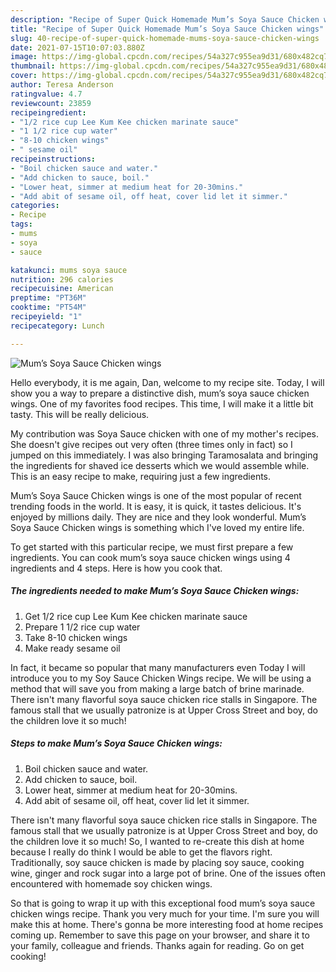```yaml
---
description: "Recipe of Super Quick Homemade Mum’s Soya Sauce Chicken wings"
title: "Recipe of Super Quick Homemade Mum’s Soya Sauce Chicken wings"
slug: 40-recipe-of-super-quick-homemade-mums-soya-sauce-chicken-wings
date: 2021-07-15T10:07:03.880Z
image: https://img-global.cpcdn.com/recipes/54a327c955ea9d31/680x482cq70/mums-soya-sauce-chicken-wings-recipe-main-photo.jpg
thumbnail: https://img-global.cpcdn.com/recipes/54a327c955ea9d31/680x482cq70/mums-soya-sauce-chicken-wings-recipe-main-photo.jpg
cover: https://img-global.cpcdn.com/recipes/54a327c955ea9d31/680x482cq70/mums-soya-sauce-chicken-wings-recipe-main-photo.jpg
author: Teresa Anderson
ratingvalue: 4.7
reviewcount: 23859
recipeingredient:
- "1/2 rice cup Lee Kum Kee chicken marinate sauce"
- "1 1/2 rice cup water"
- "8-10 chicken wings"
- " sesame oil"
recipeinstructions:
- "Boil chicken sauce and water."
- "Add chicken to sauce, boil."
- "Lower heat, simmer at medium heat for 20-30mins."
- "Add abit of sesame oil, off heat, cover lid let it simmer."
categories:
- Recipe
tags:
- mums
- soya
- sauce

katakunci: mums soya sauce 
nutrition: 296 calories
recipecuisine: American
preptime: "PT36M"
cooktime: "PT54M"
recipeyield: "1"
recipecategory: Lunch

---
```



![Mum’s Soya Sauce Chicken wings](https://img-global.cpcdn.com/recipes/54a327c955ea9d31/680x482cq70/mums-soya-sauce-chicken-wings-recipe-main-photo.jpg)

Hello everybody, it is me again, Dan, welcome to my recipe site. Today, I will show you a way to prepare a distinctive dish, mum’s soya sauce chicken wings. One of my favorites food recipes. This time, I will make it a little bit tasty. This will be really delicious.

My contribution was Soya Sauce chicken with one of my mother&#39;s recipes. She doesn&#39;t give recipes out very often (three times only in fact) so I jumped on this immediately. I was also bringing Taramosalata and bringing the ingredients for shaved ice desserts which we would assemble while. This is an easy recipe to make, requiring just a few ingredients.

Mum’s Soya Sauce Chicken wings is one of the most popular of recent trending foods in the world. It is easy, it is quick, it tastes delicious. It's enjoyed by millions daily. They are nice and they look wonderful. Mum’s Soya Sauce Chicken wings is something which I've loved my entire life.


To get started with this particular recipe, we must first prepare a few ingredients. You can cook mum’s soya sauce chicken wings using 4 ingredients and 4 steps. Here is how you cook that.

<!--inarticleads1-->

##### The ingredients needed to make Mum’s Soya Sauce Chicken wings:

1. Get 1/2 rice cup Lee Kum Kee chicken marinate sauce
1. Prepare 1 1/2 rice cup water
1. Take 8-10 chicken wings
1. Make ready  sesame oil


In fact, it became so popular that many manufacturers even Today I will introduce you to my Soy Sauce Chicken Wings recipe. We will be using a method that will save you from making a large batch of brine marinade. There isn&#39;t many flavorful soya sauce chicken rice stalls in Singapore. The famous stall that we usually patronize is at Upper Cross Street and boy, do the children love it so much! 

<!--inarticleads2-->

##### Steps to make Mum’s Soya Sauce Chicken wings:

1. Boil chicken sauce and water.
1. Add chicken to sauce, boil.
1. Lower heat, simmer at medium heat for 20-30mins.
1. Add abit of sesame oil, off heat, cover lid let it simmer.


There isn&#39;t many flavorful soya sauce chicken rice stalls in Singapore. The famous stall that we usually patronize is at Upper Cross Street and boy, do the children love it so much! So, I wanted to re-create this dish at home because I really do think I would be able to get the flavors right. Traditionally, soy sauce chicken is made by placing soy sauce, cooking wine, ginger and rock sugar into a large pot of brine. One of the issues often encountered with homemade soy chicken wings. 

So that is going to wrap it up with this exceptional food mum’s soya sauce chicken wings recipe. Thank you very much for your time. I'm sure you will make this at home. There's gonna be more interesting food at home recipes coming up. Remember to save this page on your browser, and share it to your family, colleague and friends. Thanks again for reading. Go on get cooking!

